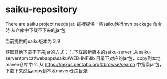 # saiku-repository
There are saiku project needs jar.
這裡提供一些saiku執行mvn  package 命令時 从仓库中下载不下来的jar包

当前提供的saiku版本为 3.9

获取其他下载不下来jar的方式： 
	1. 下载最新版本的saiku-server ,从saiku-server\tomcat\webapps\saiku\WEB-INF\lib 目录下对应的jar包，copy到本地maven仓库中
	2. 从 https://nexus.pentaho.org/#browse/search  中搜索jar包，下载下来然后copy到本地maven仓库目录

